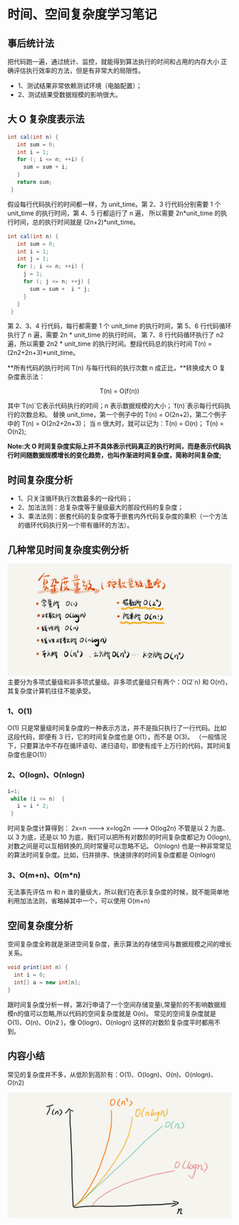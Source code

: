 # 时间、空间复杂度学习笔记

## 事后统计法
把代码跑一遍，通过统计、监控，就能得到算法执行的时间和占用的内存大小
正确评估执行效率的方法，但是有非常大的局限性。

- 1、测试结果非常依赖测试环境（电脑配置）；
- 2、测试结果受数据规模的影响很大。

## 大 O 复杂度表示法
```java
int cal(int n) {
   int sum = 0;
   int i = 1;
   for (; i <= n; ++i) {
     sum = sum + i;
   }
   return sum;
 }
```
假设每行代码执行的时间都一样，为 unit_time。第 2、3 行代码分别需要 1 个 unit_time 的执行时间，第 4、5 行都运行了 n 遍，
所以需要 2n*unit_time 的执行时间，总的执行时间就是 (2n+2)*unit_time。
```java
int cal(int n) {
   int sum = 0;
   int i = 1;
   int j = 1;
   for (; i <= n; ++i) {
     j = 1;
     for (; j <= n; ++j) {
       sum = sum +  i * j;
     }
   }
 }
```
第 2、3、4 行代码，每行都需要 1 个 unit_time 的执行时间，第 5、6 行代码循环执行了 n 遍，需要 2n * unit_time 的执行时间，
第 7、8 行代码循环执行了 n2遍，所以需要 2n2 * unit_time 的执行时间。整段代码总的执行时间 T(n) = (2n2+2n+3)*unit_time。

**所有代码的执行时间 T(n) 与每行代码的执行次数 n 成正比，**转换成大 O 复杂度表示法：
  <p align="center">T(n) = O(f(n))</p>
其中`T(n)`它表示代码执行的时间；n 表示数据规模的大小；`f(n)`表示每行代码执行的次数总和。 
替换 unit_time，第一个例子中的 T(n) = O(2n+2)，第二个例子中的 T(n) = O(2n2+2n+3)；
当 n 很大时，就可以记为：T(n) = O(n)； T(n) = O(n2);

**Note:大 O 时间复杂度实际上并不具体表示代码真正的执行时间，而是表示代码执行时间随数据规模增长的变化趋势，也叫作渐进时间复杂度，简称时间复杂度;** 

 ## 时间复杂度分析
 
 - 1、只关注循环执行次数最多的一段代码；
 - 2、加法法则：总复杂度等于量级最大的那段代码的复杂度；
 - 3、乘法法则：嵌套代码的复杂度等于嵌套内外代码复杂度的乘积（一个方法的循环代码执行另一个带有循环的方法）。
 
##  几种常见时间复杂度实例分析
 
 ![复杂量度级](复杂度量级.jpg)
 主要分为多项式量级和非多项式量级。非多项式量级只有两个：O(2`n) 和 O(n!)，其复杂度计算机往往不能承受。
 ### 1、O(1)
 O(1) 只是常量级时间复杂度的一种表示方法，并不是指只执行了一行代码。比如这段代码，即便有 3 行，它的时间复杂度也是 O(1），而不是 O(3)。
 （一般情况下，只要算法中不存在循环语句、递归语句，即使有成千上万行的代码，其时间复杂度也是Ο(1)）
###  2、O(logn)、O(nlogn)
```java
i=1;
 while (i <= n)  {
   i = i * 2;
 }
```
时间复杂度计算得到： 2x=n ---> x=log2n ---> O(log2n)
不管是以 2 为底、以 3 为底，还是以 10 为底，我们可以把所有对数阶的时间复杂度都记为 O(logn),对数之间是可以互相转换的,同时常量可以忽略不记。
O(nlogn) 也是一种非常常见的算法时间复杂度。比如，归并排序、快速排序的时间复杂度都是 O(nlogn)

### 3、O(m+n)、O(m*n)

无法事先评估 m 和 n 谁的量级大，所以我们在表示复杂度的时候，就不能简单地利用加法法则，省略掉其中一个，可以使用 O(m+n)

## 空间复杂度分析

空间复杂度全称就是渐进空间复杂度，表示算法的存储空间与数据规模之间的增长关系。

```java
void print(int n) {
  int i = 0;
  int[] a = new int[n];
}
```

跟时间复杂度分析一样，第2行申请了一个空间存储变量i,常量阶的不影响数据规模n的值可以忽略,所以代码的空间复杂度就是 O(n)。
常见的空间复杂度就是 O(1)、O(n)、O(n2 )，像 O(logn)、O(nlogn) 这样的对数阶复杂度平时都用不到。
## 内容小结
常见的复杂度并不多，从低阶到高阶有：O(1)、O(logn)、O(n)、O(nlogn)、O(n2)

![复杂度走势图](复杂度走势图.jpg)